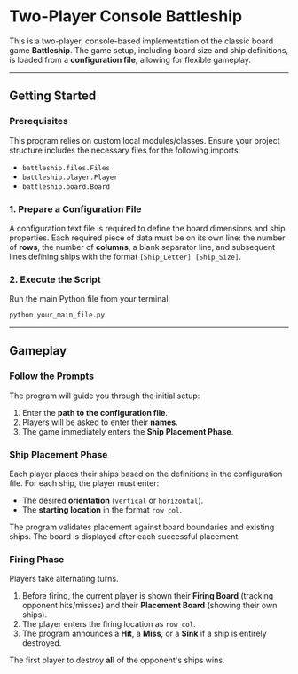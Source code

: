 # Two-Player Console Battleship

This is a two-player, console-based implementation of the classic board game **Battleship**. The game setup, including board size and ship definitions, is loaded from a **configuration file**, allowing for flexible gameplay.

---

## Getting Started

### Prerequisites

This program relies on custom local modules/classes. Ensure your project structure includes the necessary files for the following imports:
* `battleship.files.Files`
* `battleship.player.Player`
* `battleship.board.Board`

### 1. Prepare a Configuration File

A configuration text file is required to define the board dimensions and ship properties. Each required piece of data must be on its own line: the number of **rows**, the number of **columns**, a blank separator line, and subsequent lines defining ships with the format `[Ship_Letter] [Ship_Size]`.

### 2. Execute the Script

Run the main Python file from your terminal:

```bash
python your_main_file.py
```

---

## Gameplay

### Follow the Prompts

The program will guide you through the initial setup:
1. Enter the **path to the configuration file**.
2. Players will be asked to enter their **names**.
3. The game immediately enters the **Ship Placement Phase**.

### Ship Placement Phase

Each player places their ships based on the definitions in the configuration file. For each ship, the player must enter:
* The desired **orientation** (`vertical` or `horizontal`).
* The **starting location** in the format `row col`.

The program validates placement against board boundaries and existing ships. The board is displayed after each successful placement.

### Firing Phase

Players take alternating turns.
1. Before firing, the current player is shown their **Firing Board** (tracking opponent hits/misses) and their **Placement Board** (showing their own ships).
2. The player enters the firing location as `row col`.
3. The program announces a **Hit**, a **Miss**, or a **Sink** if a ship is entirely destroyed.

The first player to destroy **all** of the opponent's ships wins.
